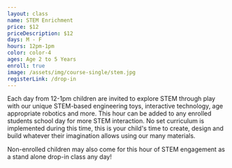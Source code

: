 ```yaml
---
layout: class
name: STEM Enrichment
price: $12
priceDescription: $12
days: M - F
hours: 12pm-1pm
color: color-4
ages: Age 2 to 5 Years
enroll: true
image: /assets/img/course-single/stem.jpg
registerLink: /drop-in
---
```


Each day from 12-1pm children are invited to explore STEM through play with our unique STEM-based engineering toys,  interactive technology, age appropriate robotics and more. This hour can be added to any enrolled students school day for more STEM interaction. No set curriculum is implemented during this time, this is your child's time to create, design and build whatever their imagination allows using our many materials. 

Non-enrolled children may also come for this hour of STEM engagement as a stand alone drop-in class any day!
